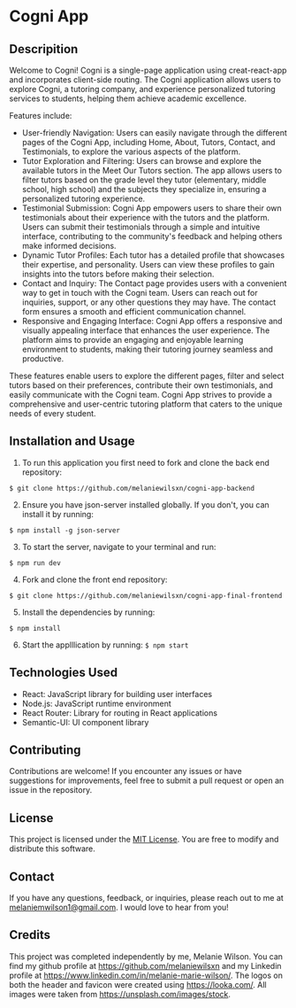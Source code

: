 # Cogni App

## Descripition

Welcome to Cogni! Cogni is a single-page application using creat-react-app and incorporates client-side routing. The Cogni application allows users to explore Cogni, a tutoring company, and experience personalized tutoring services to students, helping them achieve academic excellence.

Features include: 
- User-friendly Navigation: Users can easily navigate through the different pages of the Cogni App, including Home, About, Tutors, Contact, and Testimonials, to explore the various aspects of the platform.
- Tutor Exploration and Filtering: Users can browse and explore the available tutors in the Meet Our Tutors section. The app allows users to filter tutors based on the grade level they tutor (elementary, middle school, high school) and the subjects they specialize in, ensuring a personalized tutoring experience.
- Testimonial Submission: Cogni App empowers users to share their own testimonials about their experience with the tutors and the platform. Users can submit their testimonials through a simple and intuitive interface, contributing to the community's feedback and helping others make informed decisions.
- Dynamic Tutor Profiles: Each tutor has a detailed profile that showcases their expertise, and personality. Users can view these profiles to gain insights into the tutors before making their selection.
- Contact and Inquiry: The Contact page provides users with a convenient way to get in touch with the Cogni team. Users can reach out for inquiries, support, or any other questions they may have. The contact form ensures a smooth and efficient communication channel.
- Responsive and Engaging Interface: Cogni App offers a responsive and visually appealing interface that enhances the user experience. The platform aims to provide an engaging and enjoyable learning environment to students, making their tutoring journey seamless and productive.

These features enable users to explore the different pages, filter and select tutors based on their preferences, contribute their own testimonials, and easily communicate with the Cogni team. Cogni App strives to provide a comprehensive and user-centric tutoring platform that caters to the unique needs of every student.

## Installation and Usage

1. To run this application you first need to fork and clone the back end repository: 

`$ git clone https://github.com/melaniewilsxn/cogni-app-backend`

2. Ensure you have json-server installed globally. If you don't, you can install it by running:

`$ npm install -g json-server`

3. To start the server, navigate to your terminal and run:

`$ npm run dev`

4. Fork and clone the front end repository:

`$ git clone https://github.com/melaniewilsxn/cogni-app-final-frontend`

5. Install the dependencies by running:
 
`$ npm install`

6. Start the applllication by running:
`$ npm start`

## Technologies Used

- React: JavaScript library for building user interfaces
- Node.js: JavaScript runtime environment
- React Router: Library for routing in React applications
- Semantic-UI: UI component library

## Contributing

Contributions are welcome! If you encounter any issues or have suggestions for improvements, feel free to submit a pull request or open an issue in the repository.

## License

This project is licensed under the [MIT License](https://opensource.org/licenses/MIT). You are free to modify and distribute this software.

## Contact

If you have any questions, feedback, or inquiries, please reach out to me at melaniemwilson1@gmail.com. I would love to hear from you!

## Credits

This project was completed independently by me, Melanie Wilson. You can find my github profile at https://github.com/melaniewilsxn and my Linkedin profile at https://www.linkedin.com/in/melanie-marie-wilson/. The logos on both the header and favicon were created using https://looka.com/. All images were taken from https://unsplash.com/images/stock.
